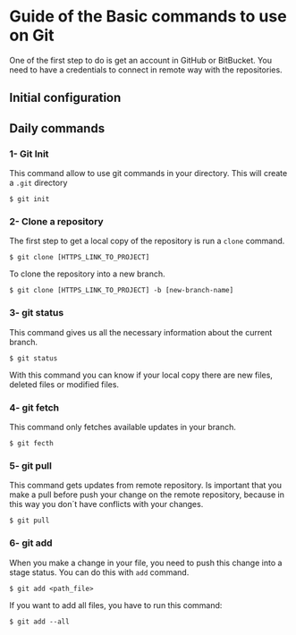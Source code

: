 # Guide of the Basic commands to use on Git

One of the first step to do is get an account in GitHub or BitBucket. You need to have a credentials to connect in remote way with the repositories.

## Initial configuration


## Daily commands

### 1- Git Init
This command allow to use git commands in your directory. This will create a `.git` directory

```
$ git init
```

### 2- Clone a repository
The first step to get a local copy of the repository is run a `clone` command. 

```
$ git clone [HTTPS_LINK_TO_PROJECT]
```

To clone the repository into a new branch.

```
$ git clone [HTTPS_LINK_TO_PROJECT] -b [new-branch-name]
```

### 3- git status
This command gives us all the necessary information about the current branch.

```
$ git status
```

With this command you can know if your local copy there are new files, deleted files or modified files.

### 4- git fetch
This command only fetches available updates in your branch.

```
$ git fecth
```

### 5- git pull
This command gets updates from remote repository. Is important that you make a pull before push your change on the remote repository, because in this way you don´t have conflicts with your changes.

```
$ git pull
```

### 6- git add
When you make a change in your file, you need to push this change into a stage status. You can do this with `add` command.

```
$ git add <path_file>
```

If you want to add all files, you have to run this command:

```
$ git add --all
```

